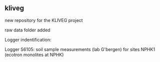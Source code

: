 ## kliveg

new repository for the KLIVEG project

raw data folder added

Logger indentification:

Logger S6105: soil sample measurements (lab G'bergen) for sites NPHK1 (ecotron monolites at NPHK)